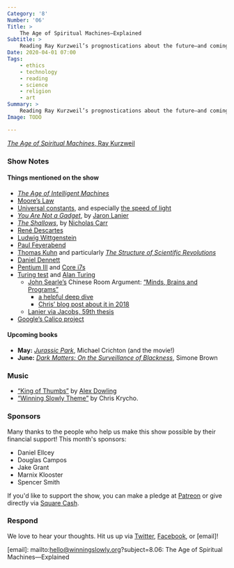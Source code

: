 ```yaml
---
Category: '8'
Number: '06'
Title: >
    The Age of Spiritual Machines—Explained
Subtitle: >
    Reading Ray Kurzweil’s prognostications about the future—and coming to terms with his ruthless optimism.
Date: 2020-04-01 07:00
Tags:
    - ethics
    - technology
    - reading
    - science
    - religion
    - art
Summary: >
    Reading Ray Kurzweil’s prognostications about the future—and coming to terms with his ruthless optimism.
Image: TODO

---
```


[<cite>The Age of Spiritual Machines</cite>, Ray Kurzweil](https://www.alibris.com/The-Age-of-Spiritual-Machines-Ray-Kurzweil-PhD/book/167799)

### Show Notes

#### Things mentioned on the show

- [<cite>The Age of Intelligent Machines</cite>](https://www.alibris.com/The-Age-of-Intelligent-Machines-Ray-Kurzweil-PhD/book/26551301)
- [Moore’s Law](https://en.m.wikipedia.org/wiki/Moore%27s_law)
- [Universal constants](https://en.m.wikipedia.org/wiki/Physical_constant), and especially [the speed of light](https://en.m.wikipedia.org/wiki/Speed_of_light)
- [<cite>You Are Not a Gadget</cite>](https://www.alibris.com/You-Are-Not-a-Gadget-A-Manifesto-Jaron-Lanier/book/11650739?matches=122), by [Jaron Lanier](https://en.m.wikipedia.org/wiki/Jaron_Lanier)
- [<cite>The Shallows</cite>](), by [Nicholas Carr](https://en.m.wikipedia.org/wiki/Nicholas_G._Carr)
- [René Descartes](https://en.m.wikipedia.org/wiki/René_Descartes)
- [Ludwig Wittgenstein](https://en.m.wikipedia.org/wiki/Ludwig_Wittgenstein)
- [Paul Feyerabend](https://en.m.wikipedia.org/wiki/Paul_Feyerabend)
- [Thomas Kuhn](https://en.m.wikipedia.org/wiki/Thomas_Kuhn) and particularly [<cite>The Structure of Scientific Revolutions</cite>](https://www.alibris.com/The-Structure-of-Scientific-Revolutions-50th-Anniversary-Edition-Thomas-S-Kuhn/book/19698083?matches=79)
- [Daniel Dennett](https://en.m.wikipedia.org/wiki/Daniel_Dennett)
- [Pentium III](https://en.m.wikipedia.org/wiki/Pentium_III) and [Core i7s](https://en.m.wikipedia.org/wiki/List_of_Intel_Core_i7_microprocessors)
- [Turing test](https://en.m.wikipedia.org/wiki/Turing_test) and [Alan Turing](https://en.m.wikipedia.org/wiki/Alan_Turing)
    - [John Searle’s](https://en.m.wikipedia.org/wiki/John_Searle) Chinese Room Argument: [“Minds, Brains and Programs”](http://cogprints.org/7150/1/10.1.1.83.5248.pdf)
        - [a helpful deep dive](https://plato.stanford.edu/entries/chinese-room/)
        - [Chris’ blog post about it in 2018](https://v4.chriskrycho.com/2018/the-chinese-room-argument.html)
    - [Lanier via Jacobs, 59th thesis](https://hedgehogreview.com/blog/infernal-machine/posts/79-theses-on-technology-for-disputation)
- [Google’s Calico project](https://en.m.wikipedia.org/wiki/Calico_(company))

#### Upcoming books

- **May:** [<cite>Jurassic Park</cite>](https://www.alibris.com/Jurassic-Park-Michael-Crichton/book/3483033?matches=846), Michael Crichton (and the movie!)
- **June:** [<cite>Dark Matters: On the Surveillance of Blackness</cite>](https://www.alibris.com/Dark-Matters-On-the-Surveillance-of-Blackness-Simone-Browne/book/32087130?matches=27), Simone Brown

### Music

* [“King of Thumbs”](https://alexdowling.bandcamp.com/track/king-of-thumbs) by [Alex Dowling](https://alexdowling.bandcamp.com/releases)
* [“Winning Slowly Theme”](https://soundcloud.com/chriskrycho/winning-slowly) by Chris Krycho.

### Sponsors

Many thanks to the people who help us make this show possible by their financial support! This month's sponsors:

* Daniel Ellcey
* Douglas Campos
* Jake Grant
* Marnix Klooster
* Spencer Smith

If you'd like to support the show, you can make a pledge at <a href='https://www.patreon.com/winningslowly' rel='payment'>Patreon</a> or give directly via [Square Cash](https://cash.me/$winningslowly).

### Respond

We love to hear your thoughts. Hit us up via [Twitter](https://www.twitter.com/winningslowly), [Facebook](https://www.facebook.com/winningslowlypodcast), or [email]!

[email]: mailto:hello@winningslowly.org?subject=8.06: The Age of Spiritual Machines—Explained 

